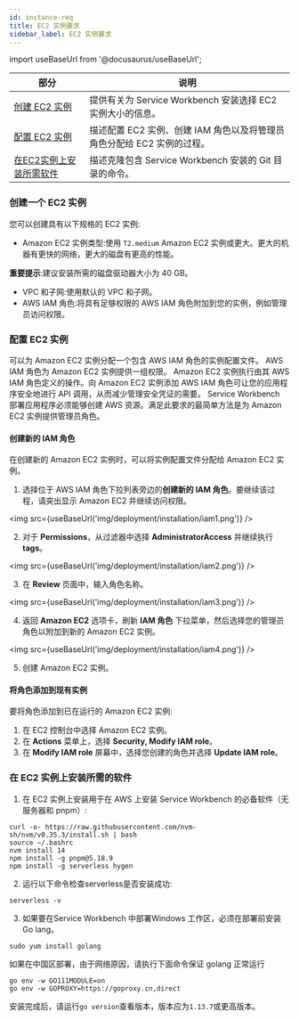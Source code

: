 ```yaml
---
id: instance-req
title: EC2 实例要求
sidebar_label: EC2 实例要求
---
```



import useBaseUrl from '@docusaurus/useBaseUrl';

|部分 |说明 |
| ------------ | ------------ |
| [创建 EC2 实例](#createinst) |提供有关为 Service Workbench 安装选择 EC2 实例大小的信息。 |
| [配置 EC2 实例](#confinst) |描述配置 EC2 实例、创建 IAM 角色以及将管理员角色分配给 EC2 实例的过程。 |
| [在EC2实例上安装所需软件](#install) |描述克隆包含 Service Workbench 安装的 Git 目录的命令。 |


### 创建一个 EC2 实例

<a name="createinst"></a>

您可以创建具有以下规格的 EC2 实例:

- Amazon EC2 实例类型:使用 `T2.medium` Amazon EC2 实例或更大。更大的机器有更快的网络，更大的磁盘有更高的性能。

**重要提示**:建议安装所需的磁盘驱动器大小为 40 GB。

- VPC 和子网:使用默认的 VPC 和子网。
- AWS IAM 角色:将具有足够权限的 AWS IAM 角色附加到您的实例，例如管理员访问权限。

### 配置 EC2 实例

<a name="confinst"></a>

可以为 Amazon EC2 实例分配一个包含 AWS IAM 角色的实例配置文件。 AWS IAM 角色为 Amazon EC2 实例提供一组权限。 Amazon EC2 实例执行由其 AWS IAM 角色定义的操作。向 Amazon EC2 实例添加 AWS IAM 角色可让您的应用程序安全地进行 API 调用，从而减少管理安全凭证的需要。
Service Workbench 部署应用程序必须能够创建 AWS 资源。满足此要求的最简单方法是为 Amazon EC2 实例提供管理员角色。

#### 创建新的 IAM 角色


在创建新的 Amazon EC2 实例时，可以将实例配置文件分配给 Amazon EC2 实例。

1. 选择位于 AWS IAM 角色下拉列表旁边的**创建新的 IAM 角色**。要继续该过程，请突出显示 Amazon EC2 并继续访问权限。

<img src={useBaseUrl('img/deployment/installation/iam1.png')} />

2. 对于 **Permissions**，从过滤器中选择 **AdministratorAccess** 并继续执行 **tags**。

<img src={useBaseUrl('img/deployment/installation/iam2.png')} />

3. 在 **Review** 页面中，输入角色名称。
 
<img src={useBaseUrl('img/deployment/installation/iam3.png')} />

4. 返回 **Amazon EC2** 选项卡，刷新 **IAM 角色** 下拉菜单，然后选择您的管理员角色以附加到新的 Amazon EC2 实例。

<img src={useBaseUrl('img/deployment/installation/iam4.png')} />

5. 创建 Amazon EC2 实例。

#### 将角色添加到现有实例

要将角色添加到已在运行的 Amazon EC2 实例:

1. 在 EC2 控制台中选择 Amazon EC2 实例。
2. 在 **Actions** 菜单上，选择 **Security, Modify IAM role**。
3. 在 **Modify IAM role** 屏幕中，选择您创建的角色并选择 **Update IAM role**。
 
### 在 EC2 实例上安装所需的软件

<a name="安装"></a>

1. 在 EC2 实例上安装用于在 AWS 上安装 Service Workbench 的必备软件（无服务器和 pnpm）:

```
curl -o- https://raw.githubusercontent.com/nvm-sh/nvm/v0.35.3/install.sh | bash
source ~/.bashrc
nvm install 14
npm install -g pnpm@5.18.9
npm install -g serverless hygen
```

2. 运行以下命令检查serverless是否安装成功:

`serverless -v`

3. 如果要在Service Workbench 中部署Windows 工作区，必须在部署前安装Go lang。
```
sudo yum install golang
```

如果在中国区部署，由于网络原因，请执行下面命令保证 golang 正常运行
```
go env -w GO111MODULE=on
go env -w GOPROXY=https://goproxy.cn,direct
```

安装完成后，请运行`go version`查看版本，版本应为`1.13.7`或更高版本。
